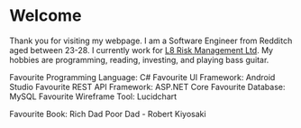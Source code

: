 # Welcome

Thank you for visiting my webpage. I am a Software Engineer from Redditch aged between 23-28. I currently work for [L8 Risk Management Ltd](https://l8risk.co.uk). My hobbies are programming, reading, investing, and playing bass guitar.

Favourite Programming Language: C#
Favourite UI Framework: Android Studio
Favourite REST API Framework: ASP.NET Core
Favourite Database: MySQL
Favourite Wireframe Tool: Lucidchart

Favourite Book: Rich Dad Poor Dad - Robert Kiyosaki
